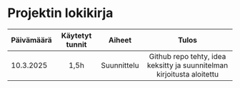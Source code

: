 # Projektin lokikirja

| Päivämäärä  | Käytetyt tunnit | Aiheet |  Tulos |
| :---        |     :---:       |     :---:       |     :---:      |
|  10.3.2025 | 1,5h | Suunnittelu  | Github repo tehty, idea keksitty ja suunnitelman kirjoitusta aloitettu |

